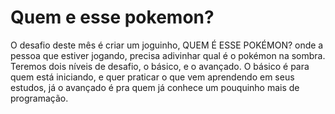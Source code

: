 # Quem e esse pokemon?
 O desafio deste mês é criar um joguinho, QUEM É ESSE POKÉMON? onde a pessoa que estiver jogando, precisa adivinhar qual é o pokémon na sombra.  Teremos dois níveis de desafio, o básico, e o avançado. O básico é para quem está iniciando, e quer praticar o que vem aprendendo em seus estudos, já o avançado é pra quem já conhece um pouquinho mais de programação.
